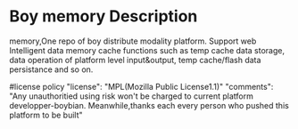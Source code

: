 # Boy memory Description  
memory,One repo of boy distribute modality platform. Support web Intelligent data memory cache functions such as temp cache data storage, data operation of platform level input&output, temp cache/flash data persistance and so on.

#license policy
"license": "MPL(Mozilla Public License1.1)"
"comments": "Any unauthoritied using risk won't be charged to current platform developper-boybian. Meanwhile,thanks each every person who pushed this platform to be built"
